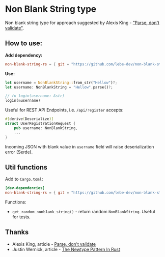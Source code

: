 # Non Blank String type

Non blank string type for approach suggested by Alexis King - ["Parse, don't validate"](https://lexi-lambda.github.io/blog/2019/11/05/parse-don-t-validate/).

## How to use:

**Add dependency:**

```toml
non-blank-string-rs = { git = "https://github.com/lebe-dev/non-blank-string-rs", version = "1.0.2" }
```

**Use:**

```rust
let username = NonBlankString::from_str("Hellow")?;
let username: NonBlankString = "Hellow".parse()?;

// fn login(username: &str)
login(&username)
```

Useful for REST API Endpoints, i.e. `/api/register` accepts:

```rust
#[derive(Deserialize)]
struct UserRegistrationRequest {
    pub username: NonBlankString,
    ...
}
```

Incoming JSON with blank value in `username` field will raise deserialization error (Serde).

## Util functions

Add to `Cargo.toml`:

```toml
[dev-dependencies]
non-blank-string-rs = { git = "https://github.com/lebe-dev/non-blank-string-rs", version = "1.0.2", features = ["utils"] }
```

Functions:

- `get_random_nonblank_string()` - return random `NonBlankString`. Useful for tests.


## Thanks

- Alexis King, article - [Parse, don't validate](https://lexi-lambda.github.io/blog/2019/11/05/parse-don-t-validate/)
- Justin Wernick, article - [The Newtype Pattern In Rust](https://www.worthe-it.co.za/blog/2020-10-31-newtype-pattern-in-rust.html)
